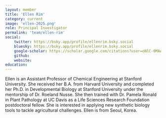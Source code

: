 ```yaml
---
layout: member
title: 'Ellen Rim'
category: current
image: 'ellen-2025.png'
role: Principal Investigator
permalink: 'team/ellen-rim'
social:
    twitter: https://bsky.app/profile/ellenrim.bsky.social
    bluesky: https://bsky.app/profile/ellenrim.bsky.social
    google-scholar: https://scholar.google.com/citations?user=oNlC-0MAAAAJ&hl=en
    github:
    website:
education: 
---
```


Ellen is an Assistant Professor of Chemical Engineering at Stanford University. She received her B.A. from Harvard University and completed her Ph.D. in Developmental Biology at Stanford University under the mentorship of Dr. Roeland Nusse. She then trained with Dr. Pamela Ronald in Plant Pathology at UC Davis as a Life Sciences Research Foundation postdoctoral fellow. She is interested in applying new synthetic biology tools to tackle agricultural challenges. Ellen is from Seoul, Korea.
